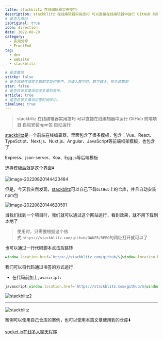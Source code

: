 ```yaml
---
title: stackblitz 在线编辑器实用技巧
description: stackblitz 在线编辑器实用技巧 可以直接在线编辑器中运行 GitHub 前端项目 自动安装npm包 自动运行
# 是否为原创
isOriginal: true
icon: direction
date: 2022-08-20
category:
  - 实用分享
  - FrontEnd
tag:
  - dev
  - website
  - stackblitz

# 是否置顶
sticky: false
# 是否收藏在博客主题的文章列表中。当填入数字时，数字越大，排名越靠前
star: false
# 是否将该文章添加至文章列表中。
article: true
# 是否将该文章添加至时间线中。
timeline: true
---
```

<CountView></CountView>


> stackblitz 在线编辑器实用技巧 可以直接在线编辑器中运行 GitHub 前端项目 自动安装npm包 自动运行

<!-- more -->



[stackblitz](https://stackblitz.com/)是一个前端在线编辑器，里面包含了很多模板，包含：Vue、React、TypeSctipt、Next.js、Nuxt.js、Angular、JavaScript等前端框架模板，也包含了

Express、json-server、Koa、Egg.js等后端模板

选择模板后就是这个界面:arrow_down:

![image-20220820144423484](https://public-1310720021.cos.ap-shanghai.myqcloud.com/img/typora-user-images/2022-08-20-14:44:28*image-20220820144423484*1.png)

但是，今天我突然发现，[stackblitz](https://stackblitz.com/)可以自己下载`GitHub`上的仓库，并且自动安装npm包

![image-20220820144620591](https://public-1310720021.cos.ap-shanghai.myqcloud.com/img/typora-user-images/2022-08-20-14:46:24*image-20220820144620591*f.png)

当我们找到一个项目时，我们就可以通过这个网站运行，看到效果，就不用下载到本地了

> 使用时，只需要根据这个格式:`https://stackblitz.com/github/OWNER/REPO`的网址打开就可以了

也可以通过一行代码脚本点击后跳转

```js
window.location.href=`https://stackblitz.com/github/${window.location.href.split('/').slice(3,5).join('/')}`
```

我们可以将代码通过书签的方式运行

- 在代码前加上`javascript:`

```js
javascript:window.location.href=`https://stackblitz.com/github/${window.location.href.split('/').slice(3,5).join('/')}`
```

![stackblitz2](https://public-1310720021.cos.ap-shanghai.myqcloud.com/img/%E6%A1%8C%E9%9D%A2/2022-08-20-15:12:08*stackblitz2*d.gif)

---

![stackblitz](https://public-1310720021.cos.ap-shanghai.myqcloud.com/img/%E6%A1%8C%E9%9D%A2/2022-08-20-15:04:52*stackblitz*a.gif)

案例可以使用自己仓库的案例，也可以使用本篇文章使用到的仓库:arrow_down:

[socket.io在线多人聊天程序](https://github.com/ivwv/socket_io_chat)